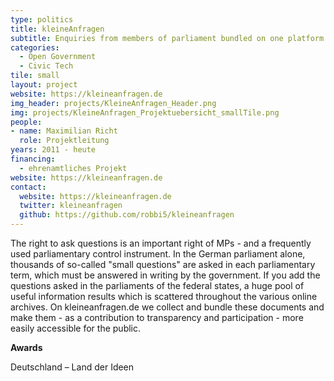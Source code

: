 ```yaml
---
type: politics
title: kleineAnfragen
subtitle: Enquiries from members of parliament bundled on one platform
categories:
  - Open Government
  - Civic Tech
tile: small
layout: project
website: https://kleineanfragen.de
img_header: projects/KleineAnfragen_Header.png
img: projects/KleineAnfragen_Projektuebersicht_smallTile.png
people:
- name: Maximilian Richt
  role: Projektleitung
years: 2011 - heute
financing:
  - ehrenamtliches Projekt
website: https://kleineanfragen.de
contact:
  website: https://kleineanfragen.de
  twitter: kleineanfragen
  github: https://github.com/robbi5/kleineanfragen
---
```



The right to ask questions is an important right of MPs - and a frequently used parliamentary control instrument. In the German parliament alone, thousands of so-called "small questions" are asked in each parliamentary term, which must be answered in writing by the government. If you add the questions asked in the parliaments of the federal states, a huge pool of useful information results which is scattered throughout the various online archives. On kleineanfragen.de we collect and bundle these documents and make them - as a contribution to transparency and participation - more easily accessible for the public.

**Awards**

Deutschland – Land der Ideen
